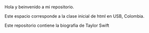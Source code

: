 Hola y beinvenido a mi repositorio.

Este espacio corresponde a la clase inicial de html en USB, Colombia.

Este repositorio contiene la biografia de Taylor Swift
